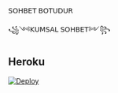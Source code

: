 𝖲𝖮𝖧𝖡𝖤𝖳 𝖡𝖮𝖳𝖴𝖣𝖴𝖱 

꧁༺𝖪𝖴𝖬𝖲𝖠𝖫 𝖲𝖮𝖧𝖡𝖤𝖳༻꧂

## Heroku

[![Deploy](https://www.herokucdn.com/deploy/button.svg)](https://heroku.com/deploy?template=https://github.com/TheHamkerCat/LunaChatBot/tree/master)

